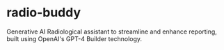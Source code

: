# radio-buddy
Generative AI Radiological assistant to streamline and enhance reporting, built using OpenAI's GPT-4 Builder technology.
